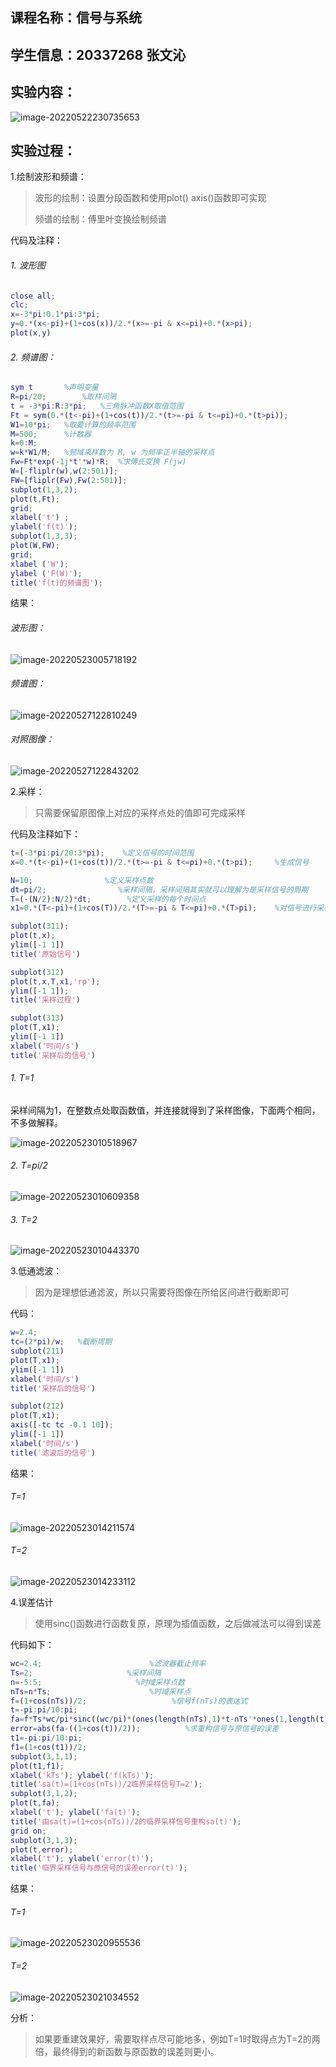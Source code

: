 ## 课程名称：信号与系统

## 学生信息：20337268 张文沁

## 实验内容：

![image-20220522230735653](C:\Users\张文沁\AppData\Roaming\Typora\typora-user-images\image-20220522230735653.png)

## 实验过程：

1.绘制波形和频谱：

> 波形的绘制：设置分段函数和使用plot() axis()函数即可实现
>
> 频谱的绘制：傅里叶变换绘制频谱

代码及注释：

###### 1. 波形图

```matlab
close all;
clc;
x=-3*pi:0.1*pi:3*pi;
y=0.*(x<-pi)+(1+cos(x))/2.*(x>=-pi & x<=pi)+0.*(x>pi);
plot(x,y)
```

###### 2. 频谱图：

```matlab
sym t		%声明变量
R=pi/20;		%取样间隔
t = -3*pi:R:3*pi;	%三角脉冲函数X取值范围
Ft = sym(0.*(t<-pi)+(1+cos(t))/2.*(t>=-pi & t<=pi)+0.*(t>pi)); 
W1=10*pi;	%取要计算的频率范围
M=500;		%计数器
k=0:M;		
w=k*W1/M;	%频域采样数为 M, w 为频率正半轴的采样点
Fw=Ft*exp(-1j*t'*w)*R;	%求傅氏变换 F(jw)
W=[-fliplr(w),w(2:501)];
FW=[fliplr(Fw),Fw(2:501)]; 
subplot(1,3,2); 
plot(t,Ft);	
grid;
xlabel('t') ; 
ylabel('f(t)');
subplot(1,3,3); 
plot(W,FW);				
grid; 
xlabel ('W'); 
ylabel ('F(W)');
title('f(t)的频谱图');
```

结果：

###### 波形图：

![image-20220523005718192](C:\Users\张文沁\AppData\Roaming\Typora\typora-user-images\image-20220523005718192.png)

###### 频谱图：

![image-20220527122810249](C:\Users\张文沁\AppData\Roaming\Typora\typora-user-images\image-20220527122810249.png)

###### 对照图像：

![image-20220527122843202](C:\Users\张文沁\AppData\Roaming\Typora\typora-user-images\image-20220527122843202.png)

2.采样：

> 只需要保留原图像上对应的采样点处的值即可完成采样

代码及注释如下：

```matlab
t=(-3*pi:pi/20:3*pi);    %定义信号的时间范围
x=0.*(t<-pi)+(1+cos(t))/2.*(t>=-pi & t<=pi)+0.*(t>pi);     %生成信号

N=10;                %定义采样点数
dt=pi/2;                %采样间隔，采样间隔其实就可以理解为是采样信号的周期
T=(-(N/2):N/2)*dt;        %定义采样的每个时间点
x1=0.*(T<-pi)+(1+cos(T))/2.*(T>=-pi & T<=pi)+0.*(T>pi);    %对信号进行采样

subplot(311);
plot(t,x);
ylim([-1 1])
title('原始信号')

subplot(312)
plot(t,x,T,x1,'rp');
ylim([-1 1]);
title('采样过程')

subplot(313)
plot(T,x1);
ylim([-1 1])
xlabel('时间/s')
title('采样后的信号')
```

###### 1. T=1

采样间隔为1，在整数点处取函数值，并连接就得到了采样图像，下面两个相同，不多做解释。

![image-20220523010518967](C:\Users\张文沁\AppData\Roaming\Typora\typora-user-images\image-20220523010518967.png)

###### 2. T=pi/2

![image-20220523010609358](C:\Users\张文沁\AppData\Roaming\Typora\typora-user-images\image-20220523010609358.png)

###### 3. T=2

![image-20220523010443370](C:\Users\张文沁\AppData\Roaming\Typora\typora-user-images\image-20220523010443370.png)

3.低通滤波：

> 因为是理想低通滤波，所以只需要将图像在所给区间进行截断即可

代码：

```matlab
w=2.4;
tc=(2*pi)/w;   %截断周期
subplot(211)
plot(T,x1);
ylim([-1 1])
xlabel('时间/s')
title('采样后的信号')

subplot(212)
plot(T,x1);
axis([-tc tc -0.1 10]);
ylim([-1 1])
xlabel('时间/s')
title('滤波后的信号')
```

结果：

###### T=1

![image-20220523014211574](C:\Users\张文沁\AppData\Roaming\Typora\typora-user-images\image-20220523014211574.png)

###### T=2

![image-20220523014233112](C:\Users\张文沁\AppData\Roaming\Typora\typora-user-images\image-20220523014233112.png)



4.误差估计

> 使用sinc()函数进行函数复原，原理为插值函数，之后做减法可以得到误差

代码如下：

```matlab
wc=2.4;                        %滤波器截止频率 
Ts=2;                     %采样间隔 
n=-5:5;                     %时域采样点数 
nTs=n*Ts;                      %时域采样点 
f=(1+cos(nTs))/2;                   %信号f(nTs)的表达式
t=-pi:pi/10:pi; 
fa=f*Ts*wc/pi*sinc((wc/pi)*(ones(length(nTs),1)*t-nTs'*ones(1,length(t)))); %信号重构 
error=abs(fa-((1+cos(t))/2));          %求重构信号与原信号的误差
t1=-pi:pi/10:pi; 
f1=(1+cos(t1))/2; 
subplot(3,1,1); 
plot(t1,f1); 
xlabel('kTs'); ylabel('f(kTs)'); 
title('sa(t)=(1+cos(nTs))/2临界采样信号T=2'); 
subplot(3,1,2); 
plot(t,fa); 
xlabel('t'); ylabel('fa(t)'); 
title('由sa(t)=(1+cos(nTs))/2的临界采样信号重构sa(t)'); 
grid on; 
subplot(3,1,3); 
plot(t,error); 
xlabel('t'); ylabel('error(t)'); 
title('临界采样信号与原信号的误差error(t)');
```

结果：

###### T=1

![image-20220523020955536](C:\Users\张文沁\AppData\Roaming\Typora\typora-user-images\image-20220523020955536.png)

###### T=2

![image-20220523021034552](C:\Users\张文沁\AppData\Roaming\Typora\typora-user-images\image-20220523021034552.png)

分析：

> 如果要重建效果好，需要取样点尽可能地多，例如T=1时取得点为T=2的两倍，最终得到的新函数与原函数的误差则更小。